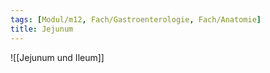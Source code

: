 ```yaml
---
tags: [Modul/m12, Fach/Gastroenterologie, Fach/Anatomie]
title: Jejunum
---
```

![[Jejunum und Ileum]]
